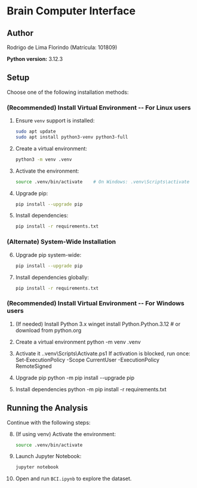 # Brain Computer Interface

## Author

Rodrigo de Lima Florindo (Matrícula: 101809)

**Python version:** 3.12.3

## Setup

Choose one of the following installation methods:

### (Recommended) Install Virtual Environment -- For Linux users

1. Ensure `venv` support is installed:

   ```bash
   sudo apt update
   sudo apt install python3-venv python3-full
   ```
2. Create a virtual environment:

   ```bash
   python3 -m venv .venv
   ```
3. Activate the environment:

   ```bash
   source .venv/bin/activate    # On Windows: .venv\Scripts\activate
   ```
4. Upgrade pip:

   ```bash
   pip install --upgrade pip
   ```
5. Install dependencies:

   ```bash
   pip install -r requirements.txt
   ```

### (Alternate) System-Wide Installation

6. Upgrade pip system-wide:

   ```bash
   pip install --upgrade pip
   ```
7. Install dependencies globally:

   ```bash
   pip install -r requirements.txt
   ```

### (Recommended) Install Virtual Environment -- For Windows users
1) (If needed) Install Python 3.x
winget install Python.Python.3.12   # or download from python.org

2) Create a virtual environment
python -m venv .venv

3) Activate it
.\.venv\Scripts\Activate.ps1
If activation is blocked, run once:
Set-ExecutionPolicy -Scope CurrentUser -ExecutionPolicy RemoteSigned

4) Upgrade pip
python -m pip install --upgrade pip

5) Install dependencies
python -m pip install -r requirements.txt

## Running the Analysis

Continue with the following steps:

8. (If using venv) Activate the environment:

   ```bash
   source .venv/bin/activate
   ```
9. Launch Jupyter Notebook:

   ```bash
   jupyter notebook
   ```
10. Open and run `BCI.ipynb` to explore the dataset.
